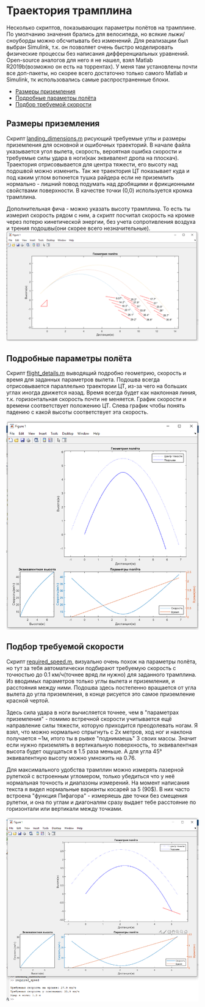 # Траектория трамплина

Несколько скриптов, показывающих параметры полётов на трамплине. По умолчанию значения
брались для велосипеда, но всякие лыжи/сноуборды можно обсчитывать без изменений.
Для реализации был выбран Simulink, т.к. он позволяет очень быстро моделировать физические
процессы без написания дифференциальных уравнений. Open-source аналогов для него я не
нашел, взял Matlab R2019b(возможно он есть на торрентах). У меня там установлены почти
все доп-пакеты, но скорее всего достаточно только самого Matlab и Simulink, тк
использовались самые распространенные блоки.
- [Размеры приземления](#размеры-приземления)
- [Подробные параметры полёта](#подробные-параметры-полёта)
- [Подбор требуемой скорости](#подбор-требуемой-скорости)


## Размеры приземления
Скрипт [landing_dimensions.m](landing_dimensions.m) рисующий требуемые углы и размеры
приземления для основной и ошибочных траекторий. В начале файла указывается угол вылета,
скорость, вероятная ошибка скорости и требуемые силы удара в ноги(как эквивалент дропа
на плоскач). Траектория отрисовывается для центра тяжести, его высоту над подошвой
можно изменить. Так же траектория ЦТ показывает куда и под каким углом воткнется
тушка райдера если не приземлить нормально - лишний повод подумать над дробящими и
фрикционными свойствами поверхности. В качестве точки (0,0) используется кромка трамплина.

Дополнительная фича - можно указать высоту трамплина. То есть ты измерил скорость рядом с
ним, а скрипт посчитал скорость на кромке через потерю кинетической энергии, без учета
сопротивления воздуха и трения подошвы(они скорее всего незначительные).
![Размеры приземления](images/landing_dimensions.png "Размеры приземления")


## Подробные параметры полёта
Скрипт [flight_details.m](flight_details.m) выводящий подробно геометрию, скорость и
время для заданных параметров вылета. Подошва всегда отрисовывается параллельно
траектории ЦТ, из-за чего на больших углах иногда движется назад. Время всегда будет как
наклонная линия, т.к. горизонтальная скорость почти не меняется. График скорости и
времени соответствует положению ЦТ. Слева график чтобы понять падению с какой высоты
соответствует эта скорость.

![Подробные параметры полёта](images/flight_details.png "Подробные параметры полёта")


## Подбор требуемой скорости
Скрипт [required_speed.m](required_speed.m), визуально очень похож на параметры полёта,
но тут за тебя автоматически подбирают требуемую скорость с точностью до 0.1 км/ч(точнее
вряд ли нужно) для заданного трамплина. Из вводимых параметров только углы вылета и
приземления, и расстояния между ними. Подошва здесь постепенно вращается от угла вылета
до угла приземления, в конце рисуется это самое приземление красной чертой.

Здесь сила удара в ноги вычисляется точнее, чем в "параметрах приземления" - помимо
встречной скорости учитывается ещё направление силы тяжести, которую приходится
преодолевать ногам. Я взял, что можно нормально спрыгнуть с 2х метров, ход ног и наклона 
получается ~1м, итого ты в рывке "поднимаешь" 3 своих массы. Значит если нужно приземлять
в вертикальную поверхность, то эквивалентная высота будет ощущаться в 1.5 раза меньше. А
для угла 45° эквивалентную высоту можно умножить на 0.76.

Для максимального удобства трамплин можно измерять лазерной рулеткой с встроенным
угломером, только убедиться что у неё нормальная точность и диапазоны измерений.
На момент написания текста я видел нормальные варианты косарей за 5 (90$).
В них часто встроена "функция Пифагора" - измеряешь две точки без смещения рулетки, и
она по углам и диагоналям сразу выдает тебе расстояние по горизонтали или вертикали между
точками.

![Подбор требуемой скорости](images/required_speed.png "Подбор требуемой скорости")

